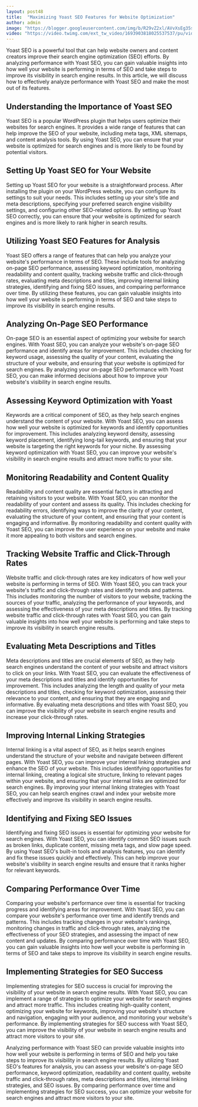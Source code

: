 ```yaml
---
layout: post48
title:  "Maximizing Yoast SEO Features for Website Optimization"
author: admin
image: "https://blogger.googleusercontent.com/img/b/R29vZ2xl/AVvXsEg35spi3N1labAhT4M0wJ5iXGnvmuoGPJX_DUQeQsE2jZ0UTFBwG5KzpFJXIwQ8i2pIt2p3YMeofqnLbpy-cDbKfMHlY_lWwAt_8j85tmxF0WNepaqDqqwYCYHqO4wyvQCyJ7TylYGOQ1siMlxjHNxIpLB96iJBYvjSDlztQikD9Jc7-hUNQEeM9XwySUDB/s1600/20240511_085255.jpg"
video: "https://video.twimg.com/ext_tw_video/1693903818025537537/pu/vid/540x540/Cgi5QtGgOhX1ASZR.mp4"
---
```




<p>Yoast SEO is a powerful tool that can help website owners and content creators improve their search engine optimization (SEO) efforts. By analyzing performance with Yoast SEO, you can gain valuable insights into how well your website is performing in terms of SEO and take steps to improve its visibility in search engine results. In this article, we will discuss how to effectively analyze performance with Yoast SEO and make the most out of its features.</p>
<h2>Understanding the Importance of Yoast SEO</h2>
<p>Yoast SEO is a popular WordPress plugin that helps users optimize their websites for search engines. It provides a wide range of features that can help improve the SEO of your website, including meta tags, XML sitemaps, and content analysis tools. By using Yoast SEO, you can ensure that your website is optimized for search engines and is more likely to be found by potential visitors.</p>
<h2>Setting Up Yoast SEO for Your Website</h2>
<p>Setting up Yoast SEO for your website is a straightforward process. After installing the plugin on your WordPress website, you can configure its settings to suit your needs. This includes setting up your site's title and meta descriptions, specifying your preferred search engine visibility settings, and configuring other SEO-related options. By setting up Yoast SEO correctly, you can ensure that your website is optimized for search engines and is more likely to rank higher in search results.</p>
<h2>Utilizing Yoast SEO Features for Analysis</h2>
<p>Yoast SEO offers a range of features that can help you analyze your website's performance in terms of SEO. These include tools for analyzing on-page SEO performance, assessing keyword optimization, monitoring readability and content quality, tracking website traffic and click-through rates, evaluating meta descriptions and titles, improving internal linking strategies, identifying and fixing SEO issues, and comparing performance over time. By utilizing these features, you can gain valuable insights into how well your website is performing in terms of SEO and take steps to improve its visibility in search engine results.</p>
<h2>Analyzing On-Page SEO Performance</h2>
<p>On-page SEO is an essential aspect of optimizing your website for search engines. With Yoast SEO, you can analyze your website's on-page SEO performance and identify areas for improvement. This includes checking for keyword usage, assessing the quality of your content, evaluating the structure of your website, and ensuring that your website is optimized for search engines. By analyzing your on-page SEO performance with Yoast SEO, you can make informed decisions about how to improve your website's visibility in search engine results.</p>
<h2>Assessing Keyword Optimization with Yoast</h2>
<p>Keywords are a critical component of SEO, as they help search engines understand the content of your website. With Yoast SEO, you can assess how well your website is optimized for keywords and identify opportunities for improvement. This includes analyzing keyword density, assessing keyword placement, identifying long-tail keywords, and ensuring that your website is targeting the right keywords for your niche. By assessing keyword optimization with Yoast SEO, you can improve your website's visibility in search engine results and attract more traffic to your site.</p>
<h2>Monitoring Readability and Content Quality</h2>
<p>Readability and content quality are essential factors in attracting and retaining visitors to your website. With Yoast SEO, you can monitor the readability of your content and assess its quality. This includes checking for readability errors, identifying ways to improve the clarity of your content, evaluating the structure of your content, and ensuring that your content is engaging and informative. By monitoring readability and content quality with Yoast SEO, you can improve the user experience on your website and make it more appealing to both visitors and search engines.</p>
<h2>Tracking Website Traffic and Click-Through Rates</h2>
<p>Website traffic and click-through rates are key indicators of how well your website is performing in terms of SEO. With Yoast SEO, you can track your website's traffic and click-through rates and identify trends and patterns. This includes monitoring the number of visitors to your website, tracking the sources of your traffic, analyzing the performance of your keywords, and assessing the effectiveness of your meta descriptions and titles. By tracking website traffic and click-through rates with Yoast SEO, you can gain valuable insights into how well your website is performing and take steps to improve its visibility in search engine results.</p>
<h2>Evaluating Meta Descriptions and Titles</h2>
<p>Meta descriptions and titles are crucial elements of SEO, as they help search engines understand the content of your website and attract visitors to click on your links. With Yoast SEO, you can evaluate the effectiveness of your meta descriptions and titles and identify opportunities for improvement. This includes analyzing the length and quality of your meta descriptions and titles, checking for keyword optimization, assessing their relevance to your content, and ensuring that they are engaging and informative. By evaluating meta descriptions and titles with Yoast SEO, you can improve the visibility of your website in search engine results and increase your click-through rates.</p>
<h2>Improving Internal Linking Strategies</h2>
<p>Internal linking is a vital aspect of SEO, as it helps search engines understand the structure of your website and navigate between different pages. With Yoast SEO, you can improve your internal linking strategies and enhance the SEO of your website. This includes identifying opportunities for internal linking, creating a logical site structure, linking to relevant pages within your website, and ensuring that your internal links are optimized for search engines. By improving your internal linking strategies with Yoast SEO, you can help search engines crawl and index your website more effectively and improve its visibility in search engine results.</p>
<h2>Identifying and Fixing SEO Issues</h2>
<p>Identifying and fixing SEO issues is essential for optimizing your website for search engines. With Yoast SEO, you can identify common SEO issues such as broken links, duplicate content, missing meta tags, and slow page speed. By using Yoast SEO's built-in tools and analysis features, you can identify and fix these issues quickly and effectively. This can help improve your website's visibility in search engine results and ensure that it ranks higher for relevant keywords.</p>
<h2>Comparing Performance Over Time</h2>
<p>Comparing your website's performance over time is essential for tracking progress and identifying areas for improvement. With Yoast SEO, you can compare your website's performance over time and identify trends and patterns. This includes tracking changes in your website's rankings, monitoring changes in traffic and click-through rates, analyzing the effectiveness of your SEO strategies, and assessing the impact of new content and updates. By comparing performance over time with Yoast SEO, you can gain valuable insights into how well your website is performing in terms of SEO and take steps to improve its visibility in search engine results.</p>
<h2>Implementing Strategies for SEO Success</h2>
<p>Implementing strategies for SEO success is crucial for improving the visibility of your website in search engine results. With Yoast SEO, you can implement a range of strategies to optimize your website for search engines and attract more traffic. This includes creating high-quality content, optimizing your website for keywords, improving your website's structure and navigation, engaging with your audience, and monitoring your website's performance. By implementing strategies for SEO success with Yoast SEO, you can improve the visibility of your website in search engine results and attract more visitors to your site.</p>
<p>Analyzing performance with Yoast SEO can provide valuable insights into how well your website is performing in terms of SEO and help you take steps to improve its visibility in search engine results. By utilizing Yoast SEO's features for analysis, you can assess your website's on-page SEO performance, keyword optimization, readability and content quality, website traffic and click-through rates, meta descriptions and titles, internal linking strategies, and SEO issues. By comparing performance over time and implementing strategies for SEO success, you can optimize your website for search engines and attract more visitors to your site.</p>

